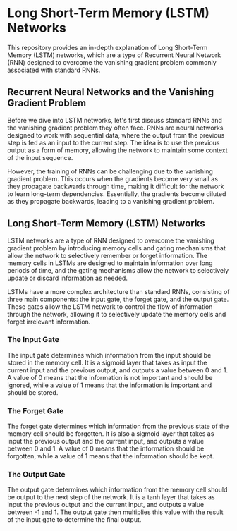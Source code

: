 # Long Short-Term Memory (LSTM) Networks
This repository provides an in-depth explanation of Long Short-Term Memory (LSTM) networks, which are a type of Recurrent Neural Network (RNN) designed to overcome the vanishing gradient problem commonly associated with standard RNNs.

## Recurrent Neural Networks and the Vanishing Gradient Problem
Before we dive into LSTM networks, let's first discuss standard RNNs and the vanishing gradient problem they often face. RNNs are neural networks designed to work with sequential data, where the output from the previous step is fed as an input to the current step. The idea is to use the previous output as a form of memory, allowing the network to maintain some context of the input sequence.

However, the training of RNNs can be challenging due to the vanishing gradient problem. This occurs when the gradients become very small as they propagate backwards through time, making it difficult for the network to learn long-term dependencies. Essentially, the gradients become diluted as they propagate backwards, leading to a vanishing gradient problem.

## Long Short-Term Memory (LSTM) Networks
LSTM networks are a type of RNN designed to overcome the vanishing gradient problem by introducing memory cells and gating mechanisms that allow the network to selectively remember or forget information. The memory cells in LSTMs are designed to maintain information over long periods of time, and the gating mechanisms allow the network to selectively update or discard information as needed.

LSTMs have a more complex architecture than standard RNNs, consisting of three main components: the input gate, the forget gate, and the output gate. These gates allow the LSTM network to control the flow of information through the network, allowing it to selectively update the memory cells and forget irrelevant information.

### The Input Gate
The input gate determines which information from the input should be stored in the memory cell. It is a sigmoid layer that takes as input the current input and the previous output, and outputs a value between 0 and 1. A value of 0 means that the information is not important and should be ignored, while a value of 1 means that the information is important and should be stored.

### The Forget Gate
The forget gate determines which information from the previous state of the memory cell should be forgotten. It is also a sigmoid layer that takes as input the previous output and the current input, and outputs a value between 0 and 1. A value of 0 means that the information should be forgotten, while a value of 1 means that the information should be kept.

### The Output Gate
The output gate determines which information from the memory cell should be output to the next step of the network. It is a tanh layer that takes as input the previous output and the current input, and outputs a value between -1 and 1. The output gate then multiplies this value with the result of the input gate to determine the final output.
